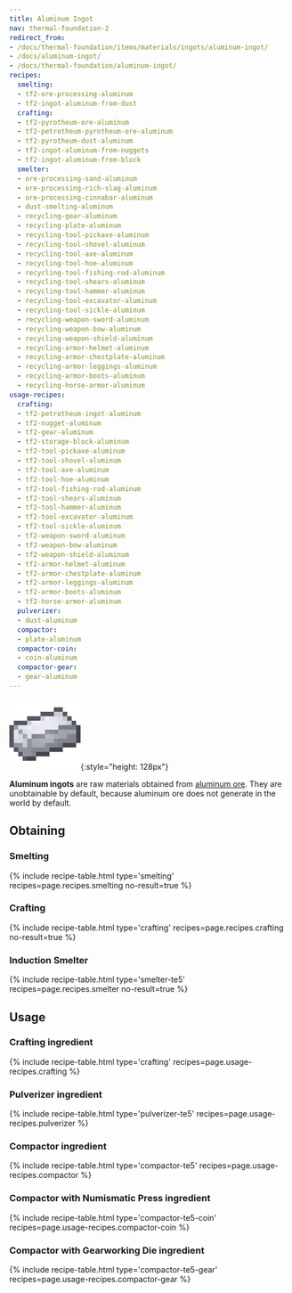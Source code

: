 ```yaml
---
title: Aluminum Ingot
nav: thermal-foundation-2
redirect_from:
- /docs/thermal-foundation/items/materials/ingots/aluminum-ingot/
- /docs/aluminum-ingot/
- /docs/thermal-foundation/aluminum-ingot/
recipes:
  smelting:
  - tf2-ore-processing-aluminum
  - tf2-ingot-aluminum-from-dust
  crafting:
  - tf2-pyrotheum-ore-aluminum
  - tf2-petrotheum-pyrotheum-ore-aluminum
  - tf2-pyrotheum-dust-aluminum
  - tf2-ingot-aluminum-from-nuggets
  - tf2-ingot-aluminum-from-block
  smelter:
  - ore-processing-sand-aluminum
  - ore-processing-rich-slag-aluminum
  - ore-processing-cinnabar-aluminum
  - dust-smelting-aluminum
  - recycling-gear-aluminum
  - recycling-plate-aluminum
  - recycling-tool-pickaxe-aluminum
  - recycling-tool-shovel-aluminum
  - recycling-tool-axe-aluminum
  - recycling-tool-hoe-aluminum
  - recycling-tool-fishing-rod-aluminum
  - recycling-tool-shears-aluminum
  - recycling-tool-hammer-aluminum
  - recycling-tool-excavator-aluminum
  - recycling-tool-sickle-aluminum
  - recycling-weapon-sword-aluminum
  - recycling-weapon-bow-aluminum
  - recycling-weapon-shield-aluminum
  - recycling-armor-helmet-aluminum
  - recycling-armor-chestplate-aluminum
  - recycling-armor-leggings-aluminum
  - recycling-armor-boots-aluminum
  - recycling-horse-armor-aluminum
usage-recipes:
  crafting:
  - tf2-petrotheum-ingot-aluminum
  - tf2-nugget-aluminum
  - tf2-gear-aluminum
  - tf2-storage-block-aluminum
  - tf2-tool-pickaxe-aluminum
  - tf2-tool-shovel-aluminum
  - tf2-tool-axe-aluminum
  - tf2-tool-hoe-aluminum
  - tf2-tool-fishing-rod-aluminum
  - tf2-tool-shears-aluminum
  - tf2-tool-hammer-aluminum
  - tf2-tool-excavator-aluminum
  - tf2-tool-sickle-aluminum
  - tf2-weapon-sword-aluminum
  - tf2-weapon-bow-aluminum
  - tf2-weapon-shield-aluminum
  - tf2-armor-helmet-aluminum
  - tf2-armor-chestplate-aluminum
  - tf2-armor-leggings-aluminum
  - tf2-armor-boots-aluminum
  - tf2-horse-armor-aluminum
  pulverizer:
  - dust-aluminum
  compactor:
  - plate-aluminum
  compactor-coin:
  - coin-aluminum
  compactor-gear:
  - gear-aluminum
---
```


![Aluminum ingot](/assets/images/thermal-foundation/ingot-aluminum.png){:style="height: 128px"}


**Aluminum ingots** are raw materials obtained from [aluminum
ore](/docs/thermal-foundation-2/aluminum-ore/). They are unobtainable by default, because aluminum
ore does not generate in the world by default.


Obtaining
---------

### Smelting
{% include recipe-table.html type='smelting' recipes=page.recipes.smelting no-result=true %}

### Crafting
{% include recipe-table.html type='crafting' recipes=page.recipes.crafting no-result=true %}

### Induction Smelter
{% include recipe-table.html type='smelter-te5' recipes=page.recipes.smelter no-result=true %}


Usage
-----

### Crafting ingredient
{% include recipe-table.html type='crafting' recipes=page.usage-recipes.crafting %}

### Pulverizer ingredient
{% include recipe-table.html type='pulverizer-te5' recipes=page.usage-recipes.pulverizer %}

### Compactor ingredient
{% include recipe-table.html type='compactor-te5' recipes=page.usage-recipes.compactor %}

### Compactor with Numismatic Press ingredient
{% include recipe-table.html type='compactor-te5-coin' recipes=page.usage-recipes.compactor-coin %}

### Compactor with Gearworking Die ingredient
{% include recipe-table.html type='compactor-te5-gear' recipes=page.usage-recipes.compactor-gear %}
